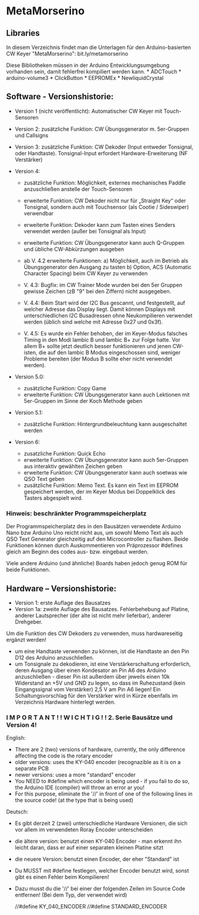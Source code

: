 # MetaMorserino

## Libraries

In diesem Verzeichnis findet man die Unterlagen für den Arduino-basierten CW Keyer "MetaMorserino":
bit.ly/metamorserino

Diese Bibliotheken müssen in der Arduino Entwicklungsumgebung
vorhanden sein, damit fehlerfrei kompiliert werden kann.
    * ADCTouch
    * arduino-volume3
    * ClickButton
    * EEPROMEx
    * NewliquidCrystal

## Software - Versionshistorie:

- Version 1 (nicht veröffentlicht):
  Automatischer CW Keyer mit Touch-Sensoren
- Version 2: zusätzliche Funktion: CW Übungsgenerator m. 5er-Gruppen und Callsigns
- Version 3: zusätzliche Funktion: CW Dekoder (Input entweder Tonsignal, oder Handtaste). Tonsignal-Input
     erfordert Hardware-Erweiterung (NF Verstärker)
- Version 4:
  - zusätzliche Funktion: Möglichkeit, externes mechanisches Paddle anzuschließen anstelle der
                           Touch-Sensoren
  - erweiterte Funktion: CW Dekoder nicht nur für „Straight Key“ oder Tonsignal, sondern auch mit
              Touchsensor (als Cootie / Sideswiper) verwendbar
  - erweiterte Funktion: Dekoder kann zum Tasten eines Senders verwendet werden (außer bei Tonsignal
        als Input)
  - erweiterte Funktion: CW Übungsgenerator kann auch Q-Gruppen und übliche CW-Abkürzungen ausgeben


  - ab V. 4.2 erweiterte Funktionen:
     a) Möglichkeit, auch im Betrieb als Übungsgenerator den Ausgang zu tasten
     b) Option, ACS (Automatic Character Spacing) beim CW Keyer zu verwenden

  - V. 4.3: Bugfix: im CW Trainer Mode wurden bei den 5er Gruppen gewisse Zeichen (zB "9" bei den Ziffern) nicht
    ausgegeben.

  - V. 4.4: Beim Start wird der I2C Bus gescannt, und festgestellt, auf welcher Adresse das Display liegt. Damit können
    Displays mit unterschiedlichen I2C Busadressen ohne Neukompilieren verwendet werden
    (üblich sind welche mit Adresse 0x27 und 0x3f).

  - V. 4.5: Es wurde ein Fehler behoben, der im Keyer-Modus falsches Timing in den Modi Iambic B und Iambic B+ zur
    Folge hatte. Vor allem B+ sollte jetzt deutlich besser funktionieren und jenen CW-isten, die auf
    den Iambic B Modus eingeschossen sind, weniger Probleme bereiten (der Modus B sollte eher nicht
    verwendet werden).

- Version 5.0:
  - zusätzliche Funktion: Copy Game
  - erweiterte Funktion: CW Übungsgenerator kann auch Lektionen mit 5er-Gruppen im Sinne der Koch Methode geben
- Version 5.1:
  - zusätzliche Funktion: Hintergrundbeleuchtung kann ausgeschaltet werden
- Version 6:
  - zusatzliche Funktion: Quick Echo
  - erweiterte Funktion: CW Übungsgenerator kann auch 5er-Gruppen aus interaktiv gewählten Zeichen geben
  - erweiterte Funktion: CW Übungsgenerator kann auch soetwas wie QSO Text geben
  - zusätzliche Funktion: Memo Text. Es kann ein Text im EEPROM gespeichert werden, der im Keyer Modus
    bei Doppelklick des Tasters abgespielt wird.

### Hinweis: beschränkter Programmspeicherplatz

Der Programmspeicherplatz des in den Bausätzen verwendete Arduino Nano
bzw Arduino Uno reicht nicht aus, um sowohl Memo Text als auch QSO
Text Generator gleichzeitig auf den Microcontroller zu flashen. Beide
Funktionen können durch Auskommentieren von Präprozessor #defines
gleich am Beginn des codes aus- bzw. eingebaut werden.

Viele andere Arduino (und ähnliche) Boards haben jedoch genug ROM für beide Funktionen.


## Hardware – Versionshistorie:

- Version 1: erste Auflage des Bausatzes
- Version 1a: zweite Auflage des Bausatzes. Fehlerbehebung auf Platine, anderer Lautsprecher (der alte ist
      nicht mehr lieferbar), anderer Drehgeber.

Um die Funktion des CW Dekoders zu verwenden, muss hardwareseitig ergänzt werden!

- um eine Handtaste verwenden zu können, ist die Handtaste an den Pin D12 des Arduino anzuschließen.
- um Tonsignale zu dekodieren, ist eine Verstärkerschaltung erforderlich, deren Ausgang über
  einen Kondesator an Pin A6 des Arduino anzuschließen - dieser Pin ist außerdem über jeweils
  einen 10k Widerstand an +5V und GND zu legen, so dass im Ruhezustand (kein Eingangssignal vom
  Verstärker) 2,5 V am Pin A6 liegen!
  Ein Schaltungsvorschlag für den Verstärker wird in Kürze ebenfalls im Verzeichnis Hardware
  hinterlegt werden.


### I M P O R T A N T ! !   W I C H T I G ! !  2. Serie Bausätze und Version 4!
English:
  * There are 2 (two) versions of hardware, currently, the only difference affecting the code is the
    rotary encoder
  * older versions: uses the KY-040 encoder (recognazible as it is on a separate PCB
  * newer versions: uses a more "standard" encoder
  * You NEED to #define which encoder is being used - if you fail to do so, the Arduino IDE (compiler) will
    throw an error ar you!
  * For this purpose, eliminate the '//' in front of one of the following lines in the source code! (at the
    type that is being used)

Deutsch:
  * Es gibt derzeit 2 (zwei) unterschiedliche Hardware Versionen, die sich vor allem im verwendeten
    Roray Encoder unterscheiden
  * die ältere version: benutzt einen KY-040 Encoder - man erkennt ihn leicht daran, dass er auf einer
    separaten kleinen Platine sitzt
  * die neuere Version: benutzt einen Encoder, der eher "Standard" ist
  * Du MUSST mit #define festlegen, welcher Encoder benutzt wird, sonst gibt es einen Fehler beim Kompilieren!
  * Dazu musst du die '//' bei einer der folgenden Zeilen im Source Code entfernen! (Bei dem Typ, der
    verwendet wird)

    //#define KY_040_ENCODER
    //#define STANDARD_ENCODER


